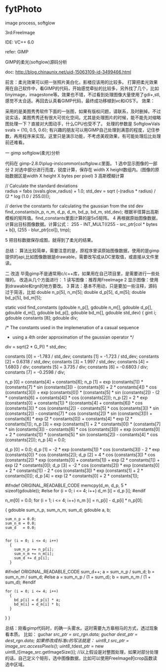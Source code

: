 # fytPhoto
image process, softglow

3rd:FreeImage

IDE: VC++ 6.0

refer: GIMP


GIMP的柔光(softglow)源码分析 

doc: http://blog.chinaunix.net/uid-15063109-id-3499466.html



前言：柔光效果可以把一张照片美白化，影楼应该用的比较多。
打算把柔光效果用在自己软件中，看GIMP的代码，开始感觉牵扯的比较多，另外找了几个，比如tinyimage，imagestone等。效果也不错，不过看到处理图像大量使用了gdi+,stl,感觉不太合适。再回去认真看GIMP代码，最终成功移植到vc和iOS下。
效果：     


采用的是美图秀秀软件下面的一张图，如果有版权问题，请联系，及时删掉。不过说实话，美图秀秀还有很大可优化空间。尤其是处理图片的时候，能不能先对缩略图处理一下？直接对大图动手，什么CPU也受不了。
处理的参数是 SoftglowVals svals = {10, 0.5, 0.6};
有兴趣的朋友可以用GIMP自己处理到满意的程度，记住参数，再用程序来实现。这里只是演示功能，不考虑美观效果，有可能处理后比处理前还难看。

一 gimp softglow(柔光)分析

代码在 gimp-2.8.0\plug-ins\common\softglow.c里面。
1 选中显示图像的一部分
2 对选中部分进行亮度，锐度计算，保存在 width X height数组内。(图像的原始数据区是width X height X bytes per pixel)
3 高斯模糊计算


//  Calculate the standard deviations  
  radius  = fabs (svals.glow_radius) + 1.0;
  std_dev = sqrt (-(radius * radius) / (2 * log (1.0 / 255.0)));


  //  derive the constants for calculating the gaussian from the std dev  
  find_constants(n_p, n_m, d_p, d_m, bd_p, bd_m, std_dev);
根据半径算出高斯模板的矩阵值。find_constants里面计算的是5x5矩阵。
4 再根据原始图像数据，计算出目标图像数据。计算公式：
255 - INT_MULT((255 - src_ptr[col * bytes + b]), (255 - blur_ptr[col]), tmp);


5 把目标数据保存成图，就得到了柔光的结果。


总结：
算法比较简单，需要注意的是，原程序里读原始图像数据，使用的是gimp提供的api,比如图像数据是drawable，需要改写成从DC里取值，或直接从文件里读。


二 改造
毕竟gimp不是通常用c/c++库，如果用在自己项目里，是需要进行一些处理的。
改造从几个方面进行：
1 读写图像：推荐用FreeImage
2 显示图像：使用到drawable和rgn的地方要改。
3 算法：基本不用动，只是要加一些注释，源码过于简洁，比如
double       n_p[5], n_m[5];
double       d_p[5], d_m[5];
double       bd_p[5], bd_m[5];


static void
find_constants (gdouble n_p[],
                gdouble n_m[],
                gdouble d_p[],
                gdouble d_m[],
                gdouble bd_p[],
                gdouble bd_m[],
                gdouble std_dev)
{
  gint    i;
  gdouble constants [8];
  gdouble div;


  /*  The constants used in the implemenation of a casual sequence
   *  using a 4th order approximation of the gaussian operator
   */


  div = sqrt(2 * G_PI) * std_dev;


  constants [0] = -1.783  / std_dev;
  constants [1] = -1.723  / std_dev;
  constants [2] =  0.6318 / std_dev;
  constants [3] =  1.997  / std_dev;
  constants [4] =  1.6803 / div;
  constants [5] =  3.735  / div;
  constants [6] = -0.6803 / div;
  constants [7] = -0.2598 / div;


  n_p [0] = constants[4] + constants[6];
  n_p [1] = exp (constants[1]) *
    (constants[7] * sin (constants[3]) -
     (constants[6] + 2 * constants[4]) * cos (constants[3])) +
       exp (constants[0]) *
         (constants[5] * sin (constants[2]) -
          (2 * constants[6] + constants[4]) * cos (constants[2]));
  n_p [2] = 2 * exp (constants[0] + constants[1]) *
    ((constants[4] + constants[6]) * cos (constants[3]) * cos (constants[2]) -
     constants[5] * cos (constants[3]) * sin (constants[2]) -
     constants[7] * cos (constants[2]) * sin (constants[3])) +
       constants[6] * exp (2 * constants[0]) +
         constants[4] * exp (2 * constants[1]);
  n_p [3] = exp (constants[1] + 2 * constants[0]) *
    (constants[7] * sin (constants[3]) - constants[6] * cos (constants[3])) +
      exp (constants[0] + 2 * constants[1]) *
        (constants[5] * sin (constants[2]) - constants[4] * cos (constants[2]));
  n_p [4] = 0.0;


  d_p [0] = 0.0;
  d_p [1] = -2 * exp (constants[1]) * cos (constants[3]) -
    2 * exp (constants[0]) * cos (constants[2]);
  d_p [2] = 4 * cos (constants[3]) * cos (constants[2]) * exp (constants[0] + constants[1]) +
    exp (2 * constants[1]) + exp (2 * constants[0]);
  d_p [3] = -2 * cos (constants[2]) * exp (constants[0] + 2 * constants[1]) -
    2 * cos (constants[3]) * exp (constants[1] + 2 * constants[0]);
  d_p [4] = exp (2 * constants[0] + 2 * constants[1]);


#ifndef ORIGINAL_READABLE_CODE
  memcpy(d_m, d_p, 5 * sizeof(gdouble));
#else
  for (i = 0; i <= 4; i++)
    d_m [i] = d_p [i];
#endif


  n_m[0] = 0.0;
  for (i = 1; i <= 4; i++)
    n_m [i] = n_p[i] - d_p[i] * n_p[0];


  {
    gdouble sum_n_p, sum_n_m, sum_d;
    gdouble a, b;


    sum_n_p = 0.0;
    sum_n_m = 0.0;
    sum_d   = 0.0;


    for (i = 0; i <= 4; i++)
      {
        sum_n_p += n_p[i];
        sum_n_m += n_m[i];
        sum_d += d_p[i];
      }


#ifndef ORIGINAL_READABLE_CODE
    sum_d++;
    a = sum_n_p / sum_d;
    b = sum_n_m / sum_d;
#else
    a = sum_n_p / (1 + sum_d);
    b = sum_n_m / (1 + sum_d);
#endif


    for (i = 0; i <= 4; i++)
      {
        bd_p[i] = d_p[i] * a;
        bd_m[i] = d_m[i] * b;
      }
  }
}


总结：刚看gimp代码时，的确一头雾水。这时需要九方皋相马的方式，透过现象看本质。
比如：
guchar *src_ptr  = src_rgn.data;
guchar *dest_ptr = dest_rgn.data;
如果修改成标准c的写法就是：
uint8_t* src_ptr = image_src.accessPixels();
uint8_t*dest_ptr = new uint8_t[image_src.getImageSize()];
//以上假设是对整图处理，如果对部分处理的话，自己定义个矩形，选中图像数据，比如可以使用FreeImage的crop函数读选中区域。
